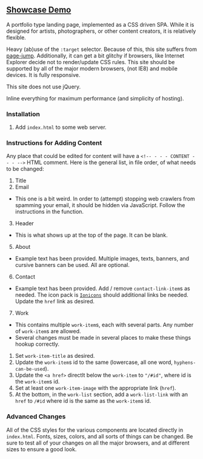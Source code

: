 ## [Showcase Demo](https://ojourmel.github.io/showcase/)

A portfolio type landing page, implemented as a CSS driven SPA. While it is designed for artists, photographers, or other content creators, it is relatively flexible.

Heavy (ab)use of the `:target` selector. Because of this, this site suffers from [page-jump](https://css-tricks.com/on-target/#article-header-id-2). Additionally, it can get a bit glitchy if browsers, like Internet Explorer decide not to render/update CSS rules. This site should be supported by all of the major modern browsers, (not IE8) and mobile devices. It is fully responsive.

This site does not use jQuery.

Inline everything for maximum performance (and simplicity of hosting).

### Installation
1. Add `index.html` to some web server.

### Instructions for Adding Content

Any place that could be edited for content will have a `<!-- - - - CONTENT - - - -->` HTML comment.
Here is the general list, in file order, of what needs to be changed:

1. Title
2. Email
  - This one is a bit weird. In order to (attempt) stopping web crawlers from spamming your email,
    it should be hidden via JavaScript. Follow the instructions in the function.
3. Header
  - This is what shows up at the top of the page. It can be blank.
5. About
  - Example text has been provided. Multiple images, texts, banners, and cursive banners can be used. All are optional.
6. Contact
  - Example text has been provided. Add / remove `contact-link-item`s as needed. The icon pack is [`Ionicons`](http://ionicons.com/) should additional links be needed. Update the `href` link as desired.
7. Work
  - This contains multiple `work-item`s, each with several parts. Any number of `work-item`s are allowed.
  - Several changes must be made in several places to make these things hookup correctly.

  1. Set `work-item-title` as desired.
  2. Update the `work-item`s id to the same (lowercase, all one word, `hyphens-can-be-used`).
  2. Update the `<a href>` directlt below the `work-item` to `"/#id"`, where id is the `work-item`s id.
  3. Set at least one `work-item-image` with the appropriate link (`href`).
  4. At the bottom, in the `work-list` section, add a `work-list-link` with an `href` to `/#id` where id is the same as the `work-item`s id.

### Advanced Changes
All of the CSS styles for the various components are located directly in `index.html`. Fonts, sizes, colors, and all sorts of things can be changed. Be sure to test all of your changes on all the major browsers, and at different sizes to ensure a good look.
